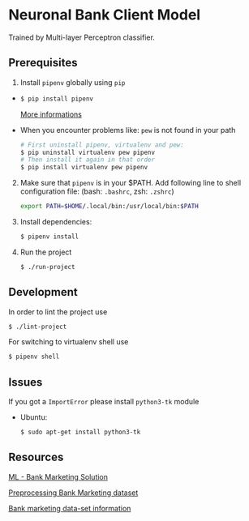 # Neuronal Bank Client Model
Trained by Multi-layer Perceptron classifier.

## Prerequisites

1. Install `pipenv` globally using `pip`
  - ```bash
    $ pip install pipenv
    ```
    [More informations](https://github.com/pypa/pipenv#installation)
 
  - When you encounter problems like: `pew` is not found in your path 
  
    ```bash
    # First uninstall pipenv, virtualenv and pew:
    $ pip uninstall virtualenv pew pipenv
    # Then install it again in that order
    $ pip install virtualenv pew pipenv
    ```

2. Make sure that `pipenv` is in your $PATH. Add following line to shell configuration file: (bash: `.bashrc`, zsh: `.zshrc`)
    ```bash
    export PATH=$HOME/.local/bin:/usr/local/bin:$PATH
    ```

3. Install dependencies:
    ```bash
    $ pipenv install
    ```

4. Run the project
    ```bash
    $ ./run-project
    ```

## Development ##

In order to lint the project use
```bash 
$ ./lint-project
```

For switching to virtualenv shell use
```bash
$ pipenv shell
```

## Issues ##

If you got a `ImportError` please install `python3-tk` module

- Ubuntu:
    ```bash
    $ sudo apt-get install python3-tk
    ```

## Resources ##

[ML - Bank Marketing Solution](https://www.kaggle.com/mayurjain/ml-bank-marketing-solution "Bank Marketing Solution")

[Preprocessing Bank Marketing dataset](https://gist.github.com/mick001/9db3609e49e98069316267349abc37b5 "Preprocessing Bank Marketing dataset")

[Bank marketing data-set information](https://archive.ics.uci.edu/ml/datasets/bank+marketing "Bank marketing dataset information")
